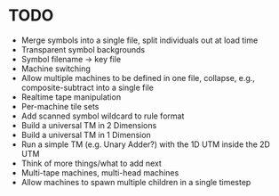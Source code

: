 # TODO
* Merge symbols into a single file, split individuals out at load time
* Transparent symbol backgrounds
* Symbol filename -> key file
* Machine switching
* Allow multiple machines to be defined in one file, collapse, e.g., composite-subtract into a single file
* Realtime tape manipulation
* Per-machine tile sets
* Add scanned symbol wildcard to rule format
* Build a universal TM in 2 Dimensions
* Build a universal TM in 1 Dimension
* Run a simple TM (e.g. Unary Adder?) with the 1D UTM inside the 2D UTM
* Think of more things/what to add next
* Multi-tape machines, multi-head machines
* Allow machines to spawn multiple children in a single timestep